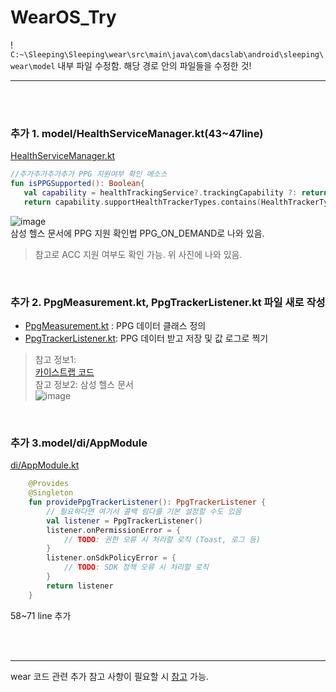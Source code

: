 # WearOS_Try

 ! `C:~\Sleeping\Sleeping\wear\src\main\java\com\dacslab\android\sleeping\wear\model` 내부 파일 수정함. 해당 경로 안의 파일들을 수정한 것!

---
<br> <br>

### 추가 1. model/HealthServiceManager.kt(43~47line)
[HealthServiceManager.kt](https://github.com/pmj-chosim/WearOS_Try/blob/main/wear/model/HealthServiceManager.kt)
  
```kotlin
//추가추가추가추가 PPG 지원여부 확인 메소스
fun isPPGSupported(): Boolean{
   val capability = healthTrackingService?.trackingCapability ?: return false
   return capability.supportHealthTrackerTypes.contains(HealthTrackerType.PPG_ON_DEMAND)
```
![image](https://github.com/user-attachments/assets/b36d7ef0-3ae3-40e3-852d-3ae7cd5fde2f)  
삼성 헬스 문서에 PPG 지원 확인법 PPG_ON_DEMAND로 나와 있음.  
> 참고로 ACC 지원 여부도 확인 가능. 위 사진에 나와 있음.  
  
<br> 

### 추가 2. PpgMeasurement.kt,  PpgTrackerListener.kt 파일 새로 작성
- [PpgMeasurement.kt](https://github.com/pmj-chosim/WearOS_Try/blob/main/wear/model/PpgMeasurement.kt) : PPG 데이터 클래스 정의
- [PpgTrackerListener.kt](https://github.com/pmj-chosim/WearOS_Try/blob/main/wear/model/PpgTrackerListener.kt): PPG 데이터 받고 저장 및 값 로그로 찍기
  
> 참고 정보1:  
> [카이스트랩 코드](https://github.com/Kaist-ICLab/android-tracker/blob/085d74019af84b633a111af4b8d6d5bbcaa61c37/tracker-library/src/main/java/kaist/iclab/tracker/sensor/galaxywatch/PPGSensor.kt#L62)  
> 참고 정보2: 삼성 헬스 문서  
> ![image](https://github.com/user-attachments/assets/e33f5197-5d50-4111-8357-65a53c8bf038)

  
<br>

### 추가 3.model/di/AppModule
[di/AppModule.kt](https://github.com/pmj-chosim/WearOS_Try/blob/main/wear/model/di/AppModule.kt)
```kotlin
    @Provides
    @Singleton
    fun providePpgTrackerListener(): PpgTrackerListener {
        // 필요하다면 여기서 콜백 람다를 기본 설정할 수도 있음
        val listener = PpgTrackerListener()
        listener.onPermissionError = {
            // TODO: 권한 오류 시 처리할 로직 (Toast, 로그 등)
        }
        listener.onSdkPolicyError = {
            // TODO: SDK 정책 오류 시 처리할 로직
        }
        return listener
    }
```
58~71 line 추가

<br>
<br>


--- 

wear 코드 관련 추가 참고 사항이 필요할 시
[참고](https://docs.google.com/document/d/1Pscza2ya4whP6zy3GDtIvgyv-L02UGgF80bUyyWoGGo/edit?usp=sharing) 가능.


